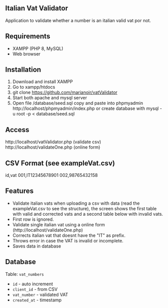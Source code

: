 ## Italian Vat Validator

Application to validate whether a number is an italian valid vat por not. 

## Requirements

- XAMPP (PHP 8, MySQL)
- Web browser

## Installation


1) Download and install XAMPP
2) Go to xampp/htdocs 
3) git clone  https://github.com/marianoir/vatValidator
3) Start both apache and mysql server
4) Open file /database/seed.sql copy and paste into phpmyadmin http://localhost/phpmyadmin/index.php
or create database with  mysql -u root -p < database/seed.sql
 
## Access

http://localhost/vatValidator.php (validate csv)
http://localhost/validateOne.php (online form)

## CSV Format (see exampleVat.csv)
id,vat
001,IT12345678901
002,98765432158

## Features

- Validate italian vats when uploading a csv with data (read the exampleVat.csv to see the structure), the screen shows the first table with valid and corrected vats and a second table below with invalid vats.
- First row is ignored.
- Validate single italian vat using a online form (http://localhost/validateOne.php) 
- Corrects italian vat that doesnt have the "IT" as prefix.
- Throws error in case the VAT is invalid or incomplete.
- Saves data in database

## Database
Table: `vat_numbers`
- `id` - auto increment
- `client_id` - from CSV
- `vat_number` - validated VAT
- `created_at` - timestamp